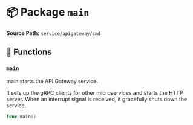 # 📦 Package `main`

**Source Path:** `service/apigateway/cmd`

## 🚀 Functions

### `main`

main starts the API Gateway service.

It sets up the gRPC clients for other microservices and starts the HTTP server.
When an interrupt signal is received, it gracefully shuts down the service.

```go
func main()
```


